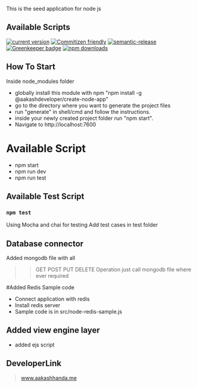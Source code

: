 This is the seed application for node js

## Available Scripts
[![current version](https://img.shields.io/npm/v/create-node-app.svg)](https://www.npmjs.com/package/create-node-app)
[![Commitizen friendly](https://img.shields.io/badge/commitizen-friendly-brightgreen.svg)](http://commitizen.github.io/cz-cli/)
[![semantic-release](https://img.shields.io/badge/%20%20%F0%9F%93%A6%F0%9F%9A%80-semantic--release-e10079.svg)](https://github.com/semantic-release/semantic-release)
[![Greenkeeper badge](https://badges.greenkeeper.io/Aakashdeveloper/create-node-app.svg)](https://greenkeeper.io/)
[![npm downloads](https://img.shields.io/npm/dm/create-node-app.svg?style=flat-square)](https://www.npmjs.com/package/create-node-app)

## How To Start
Inside node_modules folder
* globally install this module with npm "npm install -g @aakashdeveloper/create-node-app"
* go to the directory where you want to generate the project files
* run "generate" in shell/cmd and follow the instructions.
* inside your newly created project folder run "npm start".
* Navigate to http://localhost:7600


# Available Script
* npm start
* npm run dev
* npm run test

## Available Test Script

### `npm test`
Using Mocha and chai for testing
Add test cases in test folder

## Database connector
Added mongodb file with all 
>> GET 
>> POST 
>> PUT 
>> DELETE
Operation just call mongodb file where ever required

#Added Redis Sample code
* Connect application with redis
* Install redis server 
* Sample code is in src/node-redis-sample.js

## Added view engine layer
* added ejs script

## DeveloperLink
> www.aakashhanda.me
